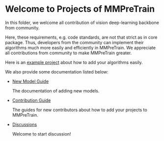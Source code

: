# Welcome to Projects of MMPreTrain

In this folder, we welcome all contribution of vision deep-learning backbone from community.

Here, these requirements, e.g. code standards, are not that strict as in core package. Thus, developers from the community can implement their algorithms much more easily and efficiently in MMPreTrain. We appreciate all contributions from community to make MMPreTrain greater.

Here is an [example project](./example_project) about how to add your algorithms easily.

We also provide some documentation listed below:

- [New Model Guide](https://mmpretrain.readthedocs.io/en/latest/advanced_guides/modules.html)

  The documentation of adding new models.

- [Contribution Guide](https://mmpretrain.readthedocs.io/en/latest/notes/contribution_guide.html)

  The guides for new contributors about how to add your projects to MMPreTrain.

- [Discussions](https://github.com/VBTI-development/onedl-mmpretrain/discussions)

  Welcome to start discussion!
